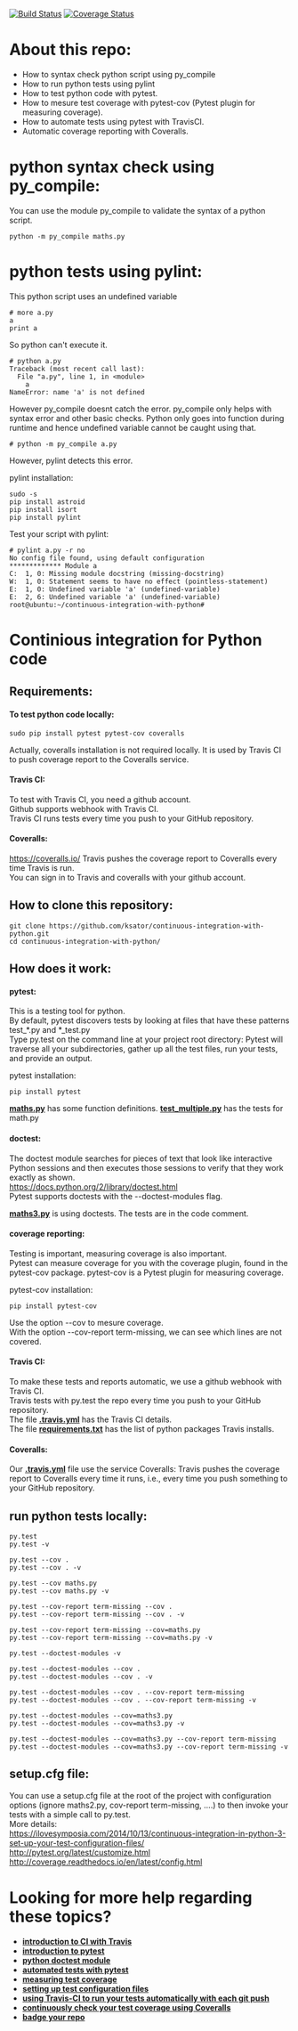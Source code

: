 [![Build Status](https://travis-ci.org/ksator/continuous-integration-with-python.svg?branch=master)](https://travis-ci.org/ksator/continuous-integration-with-python)
[![Coverage Status](https://coveralls.io/repos/github/ksator/continuous-integration/badge.svg?branch=master)](https://coveralls.io/github/ksator/continuous-integration?branch=master)  

# About this repo: 
- How to syntax check python script using py_compile
- How to run python tests using pylint
- How to test python code with pytest.  
- How to mesure test coverage with pytest-cov (Pytest plugin for measuring coverage).
- How to automate tests using pytest with TravisCI.   
- Automatic coverage reporting with Coveralls.  


# python syntax check using py_compile: 
You can use the module py_compile to validate the syntax of a python script.  
```
python -m py_compile maths.py  
```

# python tests using pylint:
This python script uses an undefined variable
```
# more a.py 
a
print a
```

So python can't execute it.
```
# python a.py 
Traceback (most recent call last):
  File "a.py", line 1, in <module>
    a
NameError: name 'a' is not defined
```

However py_compile doesnt catch the error. py_compile only helps with syntax error and other basic checks. Python only goes into function during runtime and hence undefined variable cannot be caught using that. 
```
# python -m py_compile a.py 
```

However, pylint detects this error. 

pylint installation: 
```
sudo -s
pip install astroid
pip install isort
pip install pylint
```
Test your script with pylint:
```
# pylint a.py -r no
No config file found, using default configuration
************* Module a
C:  1, 0: Missing module docstring (missing-docstring)
W:  1, 0: Statement seems to have no effect (pointless-statement)
E:  1, 0: Undefined variable 'a' (undefined-variable)
E:  2, 6: Undefined variable 'a' (undefined-variable)
root@ubuntu:~/continuous-integration-with-python# 
```

# Continious integration for Python code

## Requirements: 

#### To test python code locally: 
```
sudo pip install pytest pytest-cov coveralls  
```
Actually, coveralls installation is not required locally. It is used by Travis CI  to push coverage report to the Coveralls service.     

#### Travis CI:  
To test with Travis CI, you need a github account.  
Github supports webhook with Travis CI.   
Travis CI runs tests every time you push to your GitHub repository.   

#### Coveralls:   
https://coveralls.io/
Travis pushes the coverage report to Coveralls every time Travis is run.   
You can sign in to Travis and coveralls with your github account.  

## How to clone this repository:   
```
git clone https://github.com/ksator/continuous-integration-with-python.git
cd continuous-integration-with-python/  
```

## How does it work: 

#### pytest:    
This is a testing tool for python.   
By default, pytest discovers tests by looking at files that have these patterns test_*.py and *_test.py  
Type py.test on the command line at your project root directory: Pytest will traverse all your subdirectories, gather up all the test files, run your tests, and provide an output.  

pytest installation: 
```
pip install pytest
```

[**maths.py**](maths.py) has some function definitions. [**test_multiple.py**](tests/test_multiple.py) has the tests for math.py  

#### doctest:    
The doctest module searches for pieces of text that look like interactive Python sessions and then executes those sessions to verify that they work exactly as shown.  
https://docs.python.org/2/library/doctest.html  
Pytest supports doctests with the --doctest-modules flag.  

[**maths3.py**](maths3.py) is using doctests. The tests are in the code comment.  

#### coverage reporting:   
Testing is important, measuring coverage is also important.   
Pytest can measure coverage for you with the coverage plugin, found in the pytest-cov package. pytest-cov is a Pytest plugin for measuring coverage.  

pytest-cov installation: 
```
pip install pytest-cov
```

Use the option --cov to mesure coverage.  
With the option --cov-report term-missing, we can see which lines are not covered.   

#### Travis CI:  
To make these tests and reports automatic, we use a github webhook with Travis CI.   
Travis tests with py.test the repo every time you push to your GitHub repository.  
The file [**.travis.yml**](.travis.yml) has the Travis CI details.  
The file [**requirements.txt**](requirements.txt) has the list of python packages Travis installs.  

#### Coveralls:  
Our [**.travis.yml**](.travis.yml) file use the service Coveralls: Travis pushes the coverage report to Coveralls every time it runs, i.e., every time you push something to your GitHub repository.  
 
## run python tests locally:   
```
py.test  
py.test -v  

py.test --cov .  
py.test --cov . -v  

py.test --cov maths.py  
py.test --cov maths.py -v  

py.test --cov-report term-missing --cov .  
py.test --cov-report term-missing --cov . -v  

py.test --cov-report term-missing --cov=maths.py  
py.test --cov-report term-missing --cov=maths.py -v  

py.test --doctest-modules -v  

py.test --doctest-modules --cov .  
py.test --doctest-modules --cov . -v  

py.test --doctest-modules --cov . --cov-report term-missing  
py.test --doctest-modules --cov . --cov-report term-missing -v  

py.test --doctest-modules --cov=maths3.py  
py.test --doctest-modules --cov=maths3.py -v   

py.test --doctest-modules --cov=maths3.py --cov-report term-missing  
py.test --doctest-modules --cov=maths3.py --cov-report term-missing -v  
```
##  setup.cfg file:   
You can use a setup.cfg file at the root of the project with configuration options (ignore maths2.py, cov-report term-missing, ....) to then invoke your tests with a simple call to py.test.  
More details:   
https://ilovesymposia.com/2014/10/13/continuous-integration-in-python-3-set-up-your-test-configuration-files/  
http://pytest.org/latest/customize.html  
http://coverage.readthedocs.io/en/latest/config.html  


# Looking for more help regarding these topics?
- [**introduction to CI with Travis**](https://www.youtube.com/watch?v=buXwBr9H3VY)
- [**introduction to pytest**](https://www.youtube.com/watch?v=LdVJj65ikRY) 
- [**python doctest module**](https://docs.python.org/2/library/doctest.html)
- [**automated tests with pytest**](https://ilovesymposia.com/2014/10/01/continuous-integration-0-automated-tests-with-pytest/)
- [**measuring test coverage**](https://ilovesymposia.com/2014/10/02/continuous-integration-1-test-coverage/)  
- [**setting up test configuration files**](https://ilovesymposia.com/2014/10/13/continuous-integration-in-python-3-set-up-your-test-configuration-files/)  
- [**using Travis-CI to run your tests automatically with each git push**](https://ilovesymposia.com/2014/10/15/continuous-integration-in-python-4-set-up-travis-ci/)  
- [**continuously check your test coverage using Coveralls**](https://ilovesymposia.com/2014/10/15/continuous-integration-in-python-5-report-test-coverage-using-coveralls/)
- [**badge your repo**](https://ilovesymposia.com/2014/10/17/continuous-integration-in-python-6-show-off-your-work/)  
